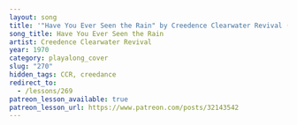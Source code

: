 ```yaml
---
layout: song
title: '"Have You Ever Seen the Rain" by Creedence Clearwater Revival (Play-along cover)'
song_title: Have You Ever Seen the Rain
artist: Creedence Clearwater Revival
year: 1970
category: playalong_cover
slug: "270"
hidden_tags: CCR, creedance
redirect_to:
  - /lessons/269
patreon_lesson_available: true
patreon_lesson_url: https://www.patreon.com/posts/32143542
---
```

